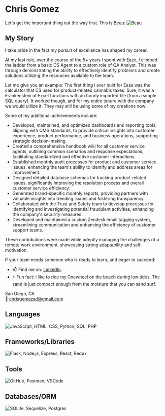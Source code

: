 # Chris Gomez

Let's get the important thing out the way first. This is Beau:
![Beau](https://bigdogenergy.github.io/img/BeauLake.jpg)

## My Story

I take pride in the fact my pursuit of excellence has shaped my career.

At my last role, over the course of the 5+ years I spent with Eaze, I climbed the ladder from a basic CS Agent
to a custom role of QA Analyst. This was through demonstrating the ability to effectively
identify problems and create solutions utilizing the resources available to the team.

Let me give you an example: The first thing I ever built for Eaze was the calculator that CS used for product-related cannabis taxes. 
Sure, it was a Frankenstein of Excel functions with an hourly imported file (from a simple SQL query). It worked though, and for my
entire tenure with the company we would utilize it. They may still be using some of my creations now!

Some of my additional achievements include:

- Developed, maintained, and optimized dashboards and reporting tools, aligning with QMS standards, to provide critical insights into customer experience, product performance, and business operations, supporting strategic decision-making.
- Created a comprehensive handbook wiki for all customer service agents, outlining common scenarios and response expectations, facilitating standardized and effective customer interactions.
- Established monthly audit processes for product and customer service issues, enhancing the team's ability to identify and address areas for improvement.
- Designed detailed database schemas for tracking product-related issues, significantly improving the resolution process and overall customer service efficiency.
- Generated brand-specific monthly reports, providing partners with valuable insights into trending issues and fostering transparency.
- Collaborated with the Trust and Safety team to develop processes for identifying and investigating potential fraudulent activities, enhancing the company's security measures.
- Developed and maintained a custom Zendesk email tagging system, streamlining communication and enhancing the efficiency of customer support teams.

These contributions were made while adeptly managing the challenges of a remote work environment, showcasing strong adaptability and self-motivation.


If your team needs someone who is ready to learn, and eager to succeed:
- 📫 Find me on: [LinkedIn](https://www.linkedin.com/in/chris-gomez-714508158/).
- ⚡ Fun fact: I like to ride my Onewheel on the beach during low tides. The sand is just compact enough from the moisture that you can sand surf.

San Diego, CA  
📧 chrisgomezsd@gmail.com

## Languages
![JavaScript, HTML, CSS, Python, SQL, PHP](https://skillicons.dev/icons?i=js,html,css,py,sql,php)

## Frameworks/Libraries
![Flask, Node.js, Express, React, Redux](https://skillicons.dev/icons?i=flask,nodejs,express,react,redux)

## Tools
![GitHub, Postman, VSCode](https://skillicons.dev/icons?i=github,postman,vscode)

## Databases/ORM
![SQLite, Sequelize, Postgres](https://skillicons.dev/icons?i=sqlite,sequelize,postgres)
